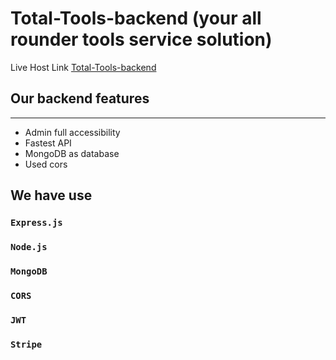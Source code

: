 # Total-Tools-backend (your all rounder tools service solution)
Live Host Link [Total-Tools-backend](https://glacial-citadel-80712.herokuapp.com/)

## Our backend features
***
* Admin full accessibility
* Fastest API
* MongoDB as database
* Used cors 

## We have use
### `Express.js`
### `Node.js`
### `MongoDB`
### `CORS`
### `JWT`
### `Stripe`

